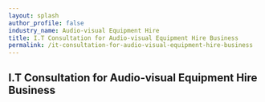 ```yaml
---
layout: splash 
author_profile: false 
industry_name: Audio-visual Equipment Hire
title: I.T Consultation for Audio-visual Equipment Hire Business
permalink: /it-consultation-for-audio-visual-equipment-hire-business
---
```


## I.T Consultation for Audio-visual Equipment Hire Business